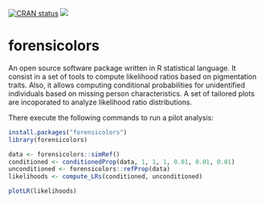 <!-- badges: start -->

[![CRAN status](https://www.r-pkg.org/badges/version/mispitools)](https://CRAN.R-project.org/package=forensicolors)
[![](https://cranlogs.r-pkg.org/badges/grand-total/mispitools?color=blue)](https://cran.r-project.org/package=forensicolors)

<!-- badges: end -->


# forensicolors
An open source software package written in R statistical language. It consist in a set of tools to compute likelihood ratios based on pigmentation traits. Also, it allows computing conditional probabilities for unidentified individuals based on missing person characteristics. A set of tailored plots are incoporated to analyze likelihood ratio distributions.


There execute the following commands to run a pilot analysis:
```r
install.packages("forensicolors")
library(forensicolors)

data <- forensicolors::simRef()
conditioned <- conditionedProp(data, 1, 1, 1, 0.01, 0.01, 0.01) 
unconditioned <- forensicolors::refProp(data)
likelihoods <- compute_LRs(conditioned, unconditioned) 

plotLR(likelihoods)
```
